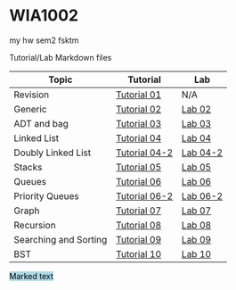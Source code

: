 # WIA1002

my hw sem2 fsktm

Tutorial/Lab Markdown files

| Topic                 | Tutorial                                   | Lab                              |
|-----------------------|--------------------------------------------|----------------------------------|
| Revision              | [Tutorial 01](src/week2/Tutorial01.md)     | N/A                              |
| Generic               | [Tutorial 02](src/week3/Tutorial02.md)     | [Lab 02](src/week3/Lab02.md)     |
| ADT and bag           | [Tutorial 03](src/week4/Tutorial03.md)     | [Lab 03](src/week4/Lab03.md)     |
| Linked List           | [Tutorial 04](src/week5/Tutorial04.md)     | [Lab 04](src/week5/Lab04.md)     |
| Doubly Linked List    | [Tutorial 04-2](src/week5/Tutorial04-2.md) | [Lab 04-2](src/week5/Lab04-2.md) |
| Stacks                | [Tutorial 05](src/week6/Tutorial05.md)     | [Lab 05](src/week6/Lab05.md)     |
| Queues                | [Tutorial 06](src/week7/Tutorial06.md)     | [Lab 06](src/week7/Lab06.md)     |
| Priority Queues       | [Tutorial 06-2](src/week7/Tutorial06-2.md) | [Lab 06-2](src/week7/Lab06-2.md) |
| Graph                 | [Tutorial 07](src/week8/Tutorial07)        | [Lab 07](src/week8/Lab07.md)     |
| Recursion             | [Tutorial 08](src/week10/Tutorial08.md)    | [Lab 08](src/week10/Lab08.md)    |
| Searching and Sorting | [Tutorial 09](src/week11/Tutorial09.md)    | [Lab 09](src/week11/Lab09.md)    |
| BST                   | [Tutorial 10](src/week12/Tutorial10.md)    | [Lab 10](src/week12/Lab10.md)    |

<mark style="background-color: lightblue">Marked text</mark>

